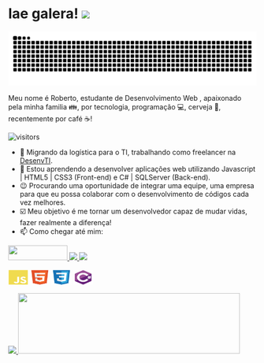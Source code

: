 
# Iae galera! <img src="https://raw.githubusercontent.com/kaueMarques/kaueMarques/master/hi.gif" width="30px">
![Snake animation](https://github.com/GuillaumeFalourd/GuillaumeFalourd/blob/output/github-contribution-grid-snake.svg)

Meu nome é Roberto, estudante de Desenvolvimento Web , apaixonado pela minha familia 👪, por tecnologia, programação 💻, cerveja 🍺, recentemente por café ☕!

![visitors](https://visitor-badge.glitch.me/badge?page_id=beto-desenv.readme)
- 🔭 Migrando da logística para o TI, trabalhando como freelancer na [DesenvTI](https://www.linkedin.com/company/desenvti/).
- 🌱 Estou aprendendo a desenvolver aplicações web utilizando Javascript | HTML5 | CSS3 (Front-end) e C# | SQLServer (Back-end).
- 😉 Procurando uma oportunidade de integrar uma equipe, uma empresa para que eu possa colaborar com o desenvolvimento de códigos cada vez melhores.
- ☑️ Meu objetivo é me tornar um desenvolvedor capaz de mudar vidas, fazer realmente a diferença!
- 📫 Como chegar até mim:

<a href="https://api.whatsapp.com/send?phone=5511982294590">
    <img height="30" width="120" src="https://user-images.githubusercontent.com/79486045/120418046-3df44100-c336-11eb-9c07-fecf0cc22a3d.png" />
  </a>
  
  <a href="https://www.instagram.com/beto_vieiracarlos/">
    <img src="https://img.shields.io/badge/instagram-%23E4405F.svg?&style=for-the-badge&logo=instagram&logoColor=white" />
  </a>
  
  <a href="https://www.linkedin.com/in/roberto-vieira-carlos-8aa06796/">
    <img src="https://img.shields.io/badge/linkedin-%230077B5.svg?&style=for-the-badge&logo=linkedin&logoColor=white" />
  </a>
  
  <div style="display: inline_block"><br>
    <img align="center" alt="Beto-Js" height="30" width="40" src="https://raw.githubusercontent.com/devicons/devicon/master/icons/javascript/javascript-plain.svg">
    <img align="center" alt="Beto-HTML" height="30" width="40" src="https://raw.githubusercontent.com/devicons/devicon/master/icons/html5/html5-original.svg">
    <img align="center" alt="Beto-CSS" height="30" width="40" src="https://raw.githubusercontent.com/devicons/devicon/master/icons/css3/css3-original.svg">
    <img align="center" alt="Beto-Csharp" height="30" width="40" src="https://raw.githubusercontent.com/devicons/devicon/master/icons/csharp/csharp-original.svg">
  </div><br>

 <div>
  <a href="https://github.com/beto-desenv">
    <img height="120" src="https://github-readme-stats.vercel.app/api?username=beto-desenv&show_icons=true&theme=dracula&include_all_commits=true&count_private=true"/>
    <img height="123" width="450" src="https://github-readme-stats.vercel.app/api/top-langs/?username=beto-desenv&layout=compact&langs_count=16&theme=dracula"/><br>
  </div>
  
  
  
  
  
  
  
  



